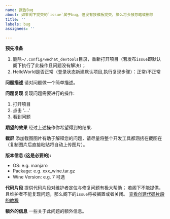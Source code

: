 ```yaml
---
name: 报告Bug
about: 如果阁下提交的`issue`属于bug，但没有按模板提交，那么将会被忽略或删除
title: ''
labels: bug
assignees: ''

---
```


**预先准备**
1. 删除`~/.config/wechat_devtools`目录，重新打开项目（若发布`issue`即默认阁下执行了此操作且问题没有解决）；
2. HelloWorld是否正常（登录状态新建默认项目,执行复现步骤）：正常/不正常

**问题描述**
请对问题做一个简单描述。

**问题复现**
复现问题需要进行的操作:
1. 打开项目
2. 点击 '....'
3. 看到问题

**期望的效果**
经过上述操作你希望得到的结果.

**截屏**
添加截图图片有助于解释您的问题，请尽量将整个开发工具都涵括在截图在（复制图片后直接粘贴将自动上传图片）。

**版本信息 (这是必要的):**
 - OS: e.g. manjaro
 - Package: e.g. xxx_wine.tar.gz
 - Wine Version: e.g. 7 可选

**代码片段**
提供代码片段对维护者定位与修复问题有极大帮助；
若阁下不能提供，且维护者不能复现问题，那么阁下的`issue`将被搁置或者关闭。
[查看创建代码片段的教程](https://developers.weixin.qq.com/miniprogram/dev/devtools/minicode.html)

**额外的信息**
一些关于此问题的额外信息。
